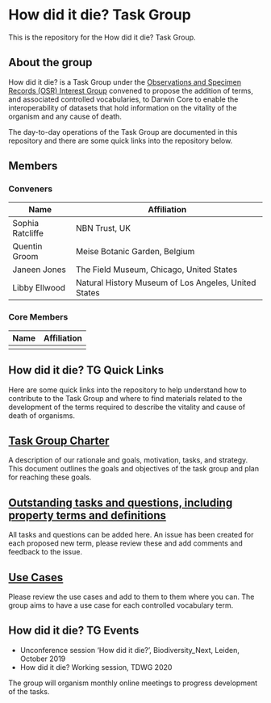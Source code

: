 # How did it die? Task Group

This is the repository for the How did it die? Task Group.

## About the group ##

How did it die? is a Task Group under the [Observations and Specimen Records (OSR) Interest Group](https://www.tdwg.org/community/osr/) convened to propose the addition of terms, and associated controlled vocabularies, to Darwin Core to enable the interoperability of datasets that hold information on the vitality of the organism and any cause of death.

The day-to-day operations of the Task Group are documented in this repository and there are some quick links into the repository below.

## Members ##

### Conveners ###

| Name  | Affiliation |
| ------------- | ------------- |
| Sophia Ratcliffe  | NBN Trust, UK  |
| Quentin Groom  | Meise Botanic Garden, Belgium  |
| Janeen Jones  | The Field Museum, Chicago, United States  |
| Libby Ellwood  | Natural History Museum of Los Angeles, United States  |

### Core Members ###

| Name  | Affiliation |
| ------------- | ------------- |
|   |   |

## How did it die? TG Quick Links ##
Here are some quick links into the repository to help understand how to contribute to the Task Group and where to find materials related to the development of the terms required to describe the vitality and cause of death of organisms.

## [Task Group Charter](https://www.tdwg.org/community/osr/how-did-it-die/) ##

A description of our rationale and goals, motivation, tasks, and strategy. This document outlines the goals and objectives of the task group and plan for reaching these goals.

## [Outstanding tasks and questions, including property terms and definitions](https://github.com/tdwg/how-did-it-die/issues) ##

All tasks and questions can be added here. An issue has been created for each proposed new term, please review these and add comments and feedback to the issue.

## [Use Cases](https://github.com/tdwg/how-did-it-die/tree/main/use_cases) ##

Please review the use cases and add to them to them where you can. The group aims to have a use case for each controlled vocabulary term.

## How did it die? TG Events ##

- Unconference session ‘How did it die?’, Biodiversity_Next, Leiden, October 2019
- How did it die? Working session, TDWG 2020

The group will organism monthly online meetings to progress development of the tasks.
